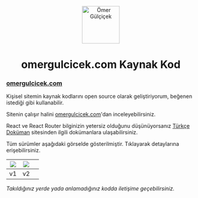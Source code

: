 <p align="center">
<img src="https://omergulcicek.com/img/omergulcicek.png" alt="Ömer Gülçiçek" height="100">
</p>

<h1 align="center">omergulcicek.com Kaynak Kod</h1>

<h3><a href="https://omergulcicek.com/">omergulcicek.com</a></h3>

Kişisel sitemin kaynak kodlarını open source olarak geliştiriyorum, beğenen istediği gibi kullanabilir.

Sitenin çalışır halini <a href="https://omergulcicek.com">omergulcicek.com</a>'dan inceleyebilirsiniz.

React ve React Router bilginizin yetersiz olduğunu düşünüyorsanız <a href="https://turkcedokuman.com/">Türkçe Doküman</a> sitesinden ilgili dokümanlara ulaşabilirsiniz. 

Tüm sürümler aşağıdaki görselde gösterilmiştir. Tıklayarak detaylarına erişebilirsiniz.

| <a href="https://github.com/omergulcicek/omergulcicek.com/tree/master/v1" target="_blank"><img src="https://omergulcicek.com/img/versiyon/v1.png"></a> | <a href="https://github.com/omergulcicek/omergulcicek.com/tree/master/v2" target="_blank"><img src="https://omergulcicek.com/img/versiyon/v2.png"></a> | |
| :---: | :---: | :---: |
| v1 | v2 |  |

<i>Takıldığınız yerde yada anlamadığınız kodda iletişime geçebilirsiniz.</i>

